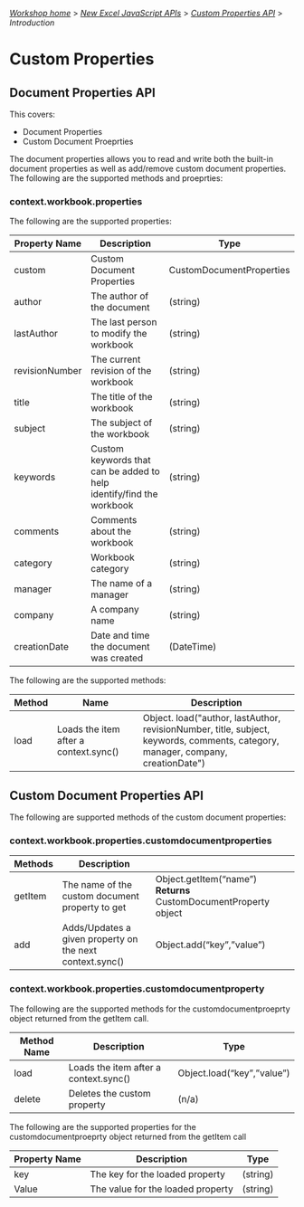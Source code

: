 _[Workshop home](../../index.md)_  >  _[New Excel JavaScript APIs](../index.md)_ > _[Custom Properties API](index.md)_ > _Introduction_

# Custom Properties

## Document Properties API 

This covers:
* Document Properties 
* Custom Document Proeprties

The document properties allows you to read and write both the built-in document properties as well as add/remove custom document properties. The following are the supported methods and proeprties:

### context.workbook.properties
The following are the supported properties:

| Property Name | Description | Type |
|---------------|-------------|------|
| custom  | Custom Document Properties  | CustomDocumentProperties |
| author | The author of the document | (string) |
| lastAuthor | The last person to modify the workbook | (string) |
| revisionNumber | The current revision of the workbook | (string) |
| title | The title of the workbook  | (string) |
| subject | The subject of the workbook | (string) |
| keywords | Custom keywords that can be added to help identify/find the workbook | (string) |
| comments | Comments about the workbook | (string) |
| category | Workbook category | (string) |
| manager | The name of a manager | (string) |
| company | A company name | (string) |
| creationDate | Date and time the document was created | (DateTime) |

The following are the supported methods:

| Method | Name | Description |
|--------|------|-------------|
| load | Loads the item after a context.sync() | Object. load("author, lastAuthor, revisionNumber, title, subject, keywords, comments, category, manager, company, creationDate") |

## Custom Document Properties API
The following are supported methods of the custom document properties:

### context.workbook.properties.customdocumentproperties

| Methods | Description |   |
|---------|-------------|---|
| getItem | The name of the custom document property to get | Object.getItem(“name”) **Returns** CustomDocumentProperty object |
| add | Adds/Updates a given property on the next context.sync() | Object.add(“key”,”value”) |


### context.workbook.properties.customdocumentproperty
The following are the supported methods for the customdocumentproeprty object returned from the getItem call.

| Method Name | Description | Type |
|---------------|-------------|------|
| load | Loads the item after a context.sync() | Object.load(“key”,”value”) |
| delete | Deletes the custom property | (n/a) |

The following are the supported properties for the customdocumentproeprty object returned from the getItem call

| Property Name | Description | Type |
|---------------|-------------|------|
| key | The key for the loaded property | (string) |
| Value | The value for the loaded property | (string) |

